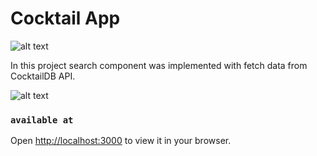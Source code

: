 # Cocktail App

![alt text](https://firebasestorage.googleapis.com/v0/b/birthday-react-6eca4.appspot.com/o/Drinks%2Fmain_search_page.jpg?alt=media&token=8c778d46-0865-4367-ba59-b563127bf2e3)

In this project search component was implemented with fetch data from CocktailDB API.

![alt text](https://firebasestorage.googleapis.com/v0/b/birthday-react-6eca4.appspot.com/o/Drinks%2Fcocktail_screen.jpg?alt=media&token=23e2a835-19e0-493a-8328-701e81a5738f)

### `available at`

Open [http://localhost:3000](http://localhost:3000) to view it in your browser.
